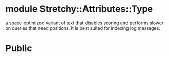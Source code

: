 # module Stretchy::Attributes::Type [](#module-Stretchy::Attributes::Type) [](#top)
a space-optimized variant of text that disables scoring and performs slower on queries that need positions. It is best suited for indexing log messages.

 # Public
 